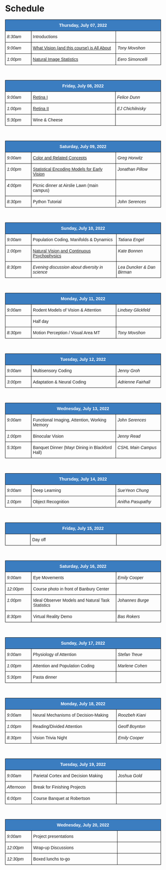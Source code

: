 # Schedule

<style type="text/css">
.tg  {border-collapse:collapse;border-spacing:0; width:53vw;}
.tg td{border-color:black;border-style:solid;border-width:1px;font-family:Arial, sans-serif;font-size:14px;
  overflow:hidden;padding:10px 5px;word-break:normal;}
.tg th{border-color:black;border-style:solid;border-width:1px;font-family:Arial, sans-serif;font-size:14px;
  font-weight:normal;overflow:hidden;padding:10px 5px;word-break:normal;}
.tg .tg-jn54{background-color:#3b7dc0;border-color:#000000;color:#ffffff;text-align:center;vertical-align:top}
.tg .tg-73oq{border-color:#000000;text-align:left;vertical-align:top;width:30vw;}
.tg .tg-lmxn{border-color:#000000;font-style:italic;text-align:left;vertical-align:top;width:15vw;}
.tg .tg-left{border-color:#000000;font-style:italic;text-align:left;vertical-align:top;width:8vw;}
</style>
<table class="tg">
<thead>
  <tr>
    <th class="tg-jn54" colspan="3"><span style="font-weight:bold">Thursday, July 07, 2022</span></th>
  </tr>
</thead>
<tbody>
  <tr>
    <td class="tg-left">8:30am</td>
    <td class="tg-73oq">Introductions</td>
    <td class="tg-lmxn"></td>
  </tr>
  <tr>
    <td class="tg-left">9:00am</td>
    <td class="tg-73oq"><a href="https://cshl-comp-neuro-vision.github.io/website/2022/lecture_notes.html#tony-movshon">What Vision (and this course) is All About</a></td>
    <td class="tg-lmxn">Tony Movshon</span></td>
  </tr>
  <tr>
    <td class="tg-left">1:00pm</td>
    <td class="tg-73oq"><a href="https://cshl-comp-neuro-vision.github.io/website/2022/lecture_notes.html#eero-simoncelli">Natural Image Statistics</a></td>
    <td class="tg-lmxn">Eero Simoncelli</td>
  </tr>
</tbody>
</table>

<br>

<table class="tg">
<thead>
  <tr>
    <th class="tg-jn54" colspan="3"><span style="font-weight:bold">Friday, July 08, 2022</span></th>
  </tr>
</thead>
<tbody>
  <tr>
    <td class="tg-left">9:00am</td>
    <td class="tg-73oq"><a href="https://cshl-comp-neuro-vision.github.io/website/2022/lecture_notes.html#felice-dunn">Retina I</a></td>
    <td class="tg-lmxn">Felice Dunn</span></td>
  </tr>
  <tr>
    <td class="tg-left">1:00pm</td>
    <td class="tg-73oq"><a href="https://cshl-comp-neuro-vision.github.io/website/2022/lecture_notes.html#ej-chichilnisky">Retina II</a></td>
    <td class="tg-lmxn">EJ Chichilnisky</td>
  </tr>
  <tr>
    <td class="tg-left">5:30pm</td>
    <td class="tg-73oq">Wine & Cheese</td>
    <td class="tg-lmxn"></td>
  </tr>
</tbody>
</table>


<br>

<table class="tg">
<thead>
  <tr>
    <th class="tg-jn54" colspan="3"><span style="font-weight:bold">Saturday, July 09, 2022</span></th>
  </tr>
</thead>
<tbody>
  <tr>
    <td class="tg-left">9:00am</td>
    <td class="tg-73oq"><a href="https://cshl-comp-neuro-vision.github.io/website/2022/lecture_notes.html#greg-horwitz">Color and Related Concepts</a></td>
    <td class="tg-lmxn">Greg Horwitz</td>
  </tr>
  <tr>
    <td class="tg-left">1:00pm</td>
    <td class="tg-73oq"><a href="https://cshl-comp-neuro-vision.github.io/website/2022/lecture_notes.html#jonathan-pillow">Statistical Encoding Models for Early Vision</a></td>
    <td class="tg-lmxn">Jonathan Pillow</span></td>
  </tr>
  <tr>
    <td class="tg-left">4:00pm</td>
    <td class="tg-73oq">Picnic dinner at Airslie Lawn (main campus)</td>
    <td class="tg-lmxn"></td>
  </tr>
  <tr>
    <td class="tg-left">8:30pm</td>
    <td class="tg-73oq">Python Tutorial</td>
    <td class="tg-lmxn">John Serences</td>
  </tr>
</tbody>
</table>

<br>

<table class="tg">
<thead>
  <tr>
    <th class="tg-jn54" colspan="3"><span style="font-weight:bold">Sunday, July 10, 2022</span></th>
  </tr>
</thead>
<tbody>
  <tr>
    <td class="tg-left">9:00am</td>
    <td class="tg-73oq">Population Coding, Manifolds & Dynamics</td>
    <td class="tg-lmxn">Tatiana Engel</span></td>
  </tr>
  <tr>
    <td class="tg-left">1:00pm</td>
    <td class="tg-73oq"><a href="https://cshl-comp-neuro-vision.github.io/website/2022/lecture_notes.html#kate-bonnen">Natural Vision and Continuous Psychophysics</a></td>
    <td class="tg-lmxn">Kate Bonnen</td>
  </tr>
  <tr>
    <td class="tg-left">8:30pm</td>
    <td class="tg-left">Evening discussion about diversity in science</td>
    <td class="tg-lmxn">Lea Duncker & Dan Birman</td>
  </tr>
</tbody>
</table>

<br>

<table class="tg">
<thead>
  <tr>
    <th class="tg-jn54" colspan="3"><span style="font-weight:bold">Monday, July 11, 2022</span></th>
  </tr>
</thead>
<tbody>
  <tr>
    <td class="tg-left">9:00am</td>
    <td class="tg-73oq">Rodent Models of Vision & Attention</td>
    <td class="tg-lmxn">Lindsey Glickfeld</span></td>
  </tr>
  <tr>
    <td class="tg-left"></td>
    <td class="tg-73oq">Half day</td>
    <td class="tg-lmxn"></td>
  </tr>
  <tr>
    <td class="tg-left">8:30pm</td>
    <td class="tg-73oq">Motion Perception / Visual Area MT</td>
    <td class="tg-lmxn">Tony Movshon</td>
  </tr>
</tbody>
</table>

<br>

<table class="tg">
<thead>
  <tr>
    <th class="tg-jn54" colspan="3"><span style="font-weight:bold">Tuesday, July 12, 2022</span></th>
  </tr>
</thead>
<tbody>
  <tr>
    <td class="tg-left">9:00am</td>
    <td class="tg-73oq">Multisensory Coding</td>
    <td class="tg-lmxn">Jenny Groh</span></td>
  </tr>
  <tr>
    <td class="tg-left">3:00pm</td>
    <td class="tg-73oq">Adaptation & Neural Coding</td>
    <td class="tg-lmxn">Adrienne Fairhall</td>
  </tr>
</tbody>
</table>

<br>

<table class="tg">
<thead>
  <tr>
    <th class="tg-jn54" colspan="3"><span style="font-weight:bold">Wednesday, July 13, 2022</span></th>
  </tr>
</thead>
<tbody>
  <tr>
    <td class="tg-left">9:00am</td>
    <td class="tg-73oq">Functional Imaging, Attention, Working Memory</td>
    <td class="tg-lmxn">John Serences</span></td>
  </tr>
  <tr>
    <td class="tg-left">1:00pm</td>
    <td class="tg-73oq">Binocular Vision</td>
    <td class="tg-lmxn">Jenny Read</td>
  </tr>
  <tr>
    <td class="tg-left">5:30pm</td>
    <td class="tg-73oq">Banquet Dinner (Mayr Dining in Blackford Hall)</td>
    <td class="tg-lmxn">CSHL Main Campus</td>
  </tr>
</tbody>
</table>

<br>

<table class="tg">
<thead>
  <tr>
    <th class="tg-jn54" colspan="3"><span style="font-weight:bold">Thursday, July 14, 2022</span></th>
  </tr>
</thead>
<tbody>
  <tr>
    <td class="tg-left">9:00am</td>
    <td class="tg-73oq">Deep Learning</td>
    <td class="tg-lmxn">SueYeon Chung</span></td>
  </tr>
  <tr>
    <td class="tg-left">1:00pm</td>
    <td class="tg-73oq">Object Recognition</td>
    <td class="tg-lmxn">Anitha Pasupathy</td>
  </tr>
</tbody>
</table>

<br>

<table class="tg">
<thead>
  <tr>
    <th class="tg-jn54" colspan="3"><span style="font-weight:bold">Friday, July 15, 2022</span></th>
  </tr>
</thead>
<tbody>
  <tr>
    <td class="tg-left"></td>
    <td class="tg-73oq">Day off</td>
    <td class="tg-lmxn"></td>
  </tr>
</tbody>
</table>

<br>

<table class="tg">
<thead>
  <tr>
    <th class="tg-jn54" colspan="3"><span style="font-weight:bold">Saturday, July 16, 2022</span></th>
  </tr>
</thead>
<tbody>
  <tr>
    <td class="tg-left">9:00am</td>
    <td class="tg-73oq">Eye Movements</td>
    <td class="tg-lmxn">Emily Cooper</span></td>
  </tr>
  <tr>
    <td class="tg-left">12:00pm</td>
    <td class="tg-73oq">Course photo in front of Banbury Center</td>
    <td class="tg-lmxn"></td>
  </tr>
  <tr>
    <td class="tg-left">1:00pm</td>
    <td class="tg-73oq">Ideal Observer Models and Natural Task Statistics</td>
    <td class="tg-lmxn">Johannes Burge</td>
  </tr>
  <tr>
    <td class="tg-left">8:30pm</td>
    <td class="tg-73oq">Virtual Reality Demo</td>
    <td class="tg-lmxn">Bas Rokers</td>
  </tr>
</tbody>
</table>

<br>

<table class="tg">
<thead>
  <tr>
    <th class="tg-jn54" colspan="3"><span style="font-weight:bold">Sunday, July 17, 2022</span></th>
  </tr>
</thead>
<tbody>
  <tr>
    <td class="tg-left">9:00am</td>
    <td class="tg-73oq">Physiology of Attention</td>
    <td class="tg-lmxn">Stefan Treue</span></td>
  </tr>
  <tr>
    <td class="tg-left">1:00pm</td>
    <td class="tg-73oq">Attention and Population Coding</td>
    <td class="tg-lmxn">Marlene Cohen</td>
  </tr>
  <tr>
    <td class="tg-left">5:30pm</td>
    <td class="tg-73oq">Pasta dinner</td>
    <td class="tg-lmxn"></td>
  </tr>
</tbody>
</table>

<br>

<table class="tg">
<thead>
  <tr>
    <th class="tg-jn54" colspan="3"><span style="font-weight:bold">Monday, July 18, 2022</span></th>
  </tr>
</thead>
<tbody>
  <tr>
    <td class="tg-left">9:00am</td>
    <td class="tg-73oq">Neural Mechanisms of Decision-Making</td>
    <td class="tg-lmxn">Roozbeh Kiani</span></td>
  </tr>
  <tr>
    <td class="tg-left">1:00pm</td>
    <td class="tg-73oq">Reading/Divided Attention</td>
    <td class="tg-lmxn">Geoff Boynton</td>
  </tr>
  <tr>
    <td class="tg-left">8:30pm</td>
    <td class="tg-73oq">Vision Trivia Night</td>
    <td class="tg-lmxn">Emily Cooper</td>
  </tr>
</tbody>
</table>

<br>


<table class="tg">
<thead>
  <tr>
    <th class="tg-jn54" colspan="3"><span style="font-weight:bold">Tuesday, July 19, 2022</span></th>
  </tr>
</thead>
<tbody>
  <tr>
    <td class="tg-left">9:00am</td>
    <td class="tg-73oq">Parietal Cortex and Decision Making</td>
    <td class="tg-lmxn">Joshua Gold</span></td>
  </tr>
  <tr>
    <td class="tg-left">Afternoon</td>
    <td class="tg-73oq">Break for Finishing Projects</td>
    <td class="tg-lmxn"></td>
  </tr>
  <tr>
    <td class="tg-left">6:00pm</td>
    <td class="tg-73oq">Course Banquet at Robertson</td>
    <td class="tg-lmxn"></td>
  </tr>
</tbody>
</table>

<br>


<table class="tg">
<thead>
  <tr>
    <th class="tg-jn54" colspan="3"><span style="font-weight:bold">Wednesday, July 20, 2022</span></th>
  </tr>
</thead>
<tbody>
  <tr>
    <td class="tg-left">9:00am</td>
    <td class="tg-73oq">Project presentations</td>
    <td class="tg-lmxn"></span></td>
  </tr>
  <tr>
    <td class="tg-left">12:00pm</td>
    <td class="tg-73oq">Wrap-up Discussions</td>
    <td class="tg-lmxn"></td>
  </tr>
  <tr>
    <td class="tg-left">12:30pm</td>
    <td class="tg-73oq">Boxed lunchs to-go</td>
    <td class="tg-lmxn"></td>
  </tr>
</tbody>
</table>

<br>